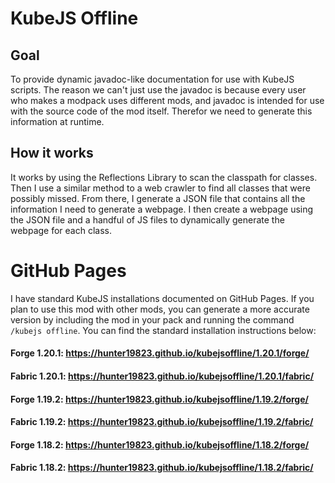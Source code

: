 # KubeJS Offline

## Goal

To provide dynamic javadoc-like documentation for use with KubeJS scripts.
The reason we can't just use the javadoc is because every user who makes
a modpack uses different mods, and javadoc is intended for use with
the source code of the mod itself. Therefor we need to generate this information
at runtime.

## How it works

It works by using the Reflections Library to scan the classpath for classes.
Then I use a similar method to a web crawler to find all classes that were possibly missed.
From there, I generate a JSON file that contains all the information I need to generate
a webpage. I then create a webpage using the JSON file and a handful of JS files to
dynamically generate the webpage for each class.

# GitHub Pages

I have standard KubeJS installations documented on GitHub Pages.
If you plan to use this mod with other mods, you can generate a more accurate version
by including the mod in your pack and running the command `/kubejs offline`.
You can find the standard installation instructions below:

#### Forge 1.20.1: https://hunter19823.github.io/kubejsoffline/1.20.1/forge/

#### Fabric 1.20.1: https://hunter19823.github.io/kubejsoffline/1.20.1/fabric/

#### Forge 1.19.2: https://hunter19823.github.io/kubejsoffline/1.19.2/forge/

#### Fabric 1.19.2: https://hunter19823.github.io/kubejsoffline/1.19.2/fabric/

#### Forge 1.18.2: https://hunter19823.github.io/kubejsoffline/1.18.2/forge/

#### Fabric 1.18.2: https://hunter19823.github.io/kubejsoffline/1.18.2/fabric/
